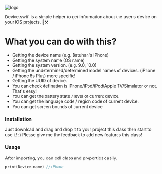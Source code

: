 ![logo](https://github.com/kahyalar/Device.swift/tree/master/images/title.png)

Device.swift is a simple helper to get information about the user's device on your iOS projects. 📱⚒


# What you can do with this?

  - Getting the device name (e.g. Batuhan's iPhone)
  - Getting the system name (OS name)
  - Getting the system version. (e.g. 9.0, 10.0)
  - Getting the undetermined/determined model names of devices. (iPhone / iPhone 6s Plus) more specific!
  - Getting the UUID of device.
  - You can check defination is iPhone/iPod/iPod/Apple TV/Simulator or not. That's easy!
  - You can get the battery state / level of current device.
  - You can get the language code / region code of current device.
  - You can get screen bounds of current device.

### Installation

Just download and drag and drop it to your project this class then start to use it! :) Please give me the feedback to add new features this class!

### Usage

After importing, you can call class and properties easily.

```swift
print(Device.name) //iPhone
```

